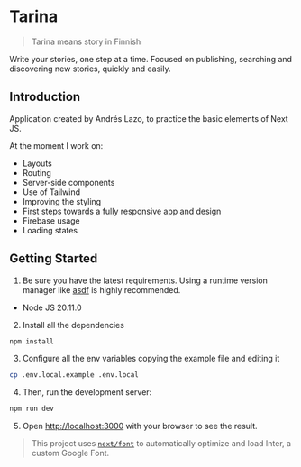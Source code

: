 # Tarina

> Tarina means story in Finnish

Write your stories, one step at a time. Focused on publishing, searching and discovering new stories, quickly and easily.

## Introduction

Application created by Andrés Lazo, to practice the basic elements of Next JS.

At the moment I work on:

- Layouts
- Routing
- Server-side components
- Use of Tailwind
- Improving the styling
- First steps towards a fully responsive app and design
- Firebase usage
- Loading states

## Getting Started

1. Be sure you have the latest requirements. Using a runtime version manager like [asdf](https://asdf-vm.com/) is highly recommended.

- Node JS 20.11.0

2. Install all the dependencies

```bash
npm install
```

3. Configure all the env variables copying the example file and editing it

```bash
cp .env.local.example .env.local
```

4. Then, run the development server:

```bash
npm run dev
```

5. Open [http://localhost:3000](http://localhost:3000) with your browser to see the result.

> This project uses [`next/font`](https://nextjs.org/docs/basic-features/font-optimization) to automatically optimize and load Inter, a custom Google Font.
